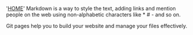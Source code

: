 '[HOME](README.md)'
Markdown is a way to style the text, adding links and mention people on the web using non-alphabetic characters like *  #  - and so on.

Git pages help you to build your website and manage your files effectively.
